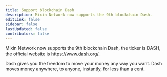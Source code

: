 ```yaml
---
title: Support blockchain Dash
description: Mixin Network now supports the 9th blockchain Dash.
editLink: false
sidebar: false
lastUpdated: false
contributors: false
---
```


Mixin Network now supports the 9th blockchain Dash, the ticker is DASH, the official website is https://www.dash.org/.

Dash gives you the freedom to move your money any way you want. Dash moves money anywhere, to anyone, instantly, for less than a cent.